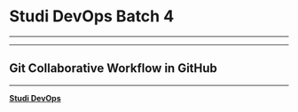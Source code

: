 # Studi DevOps Batch 4

---

---

## Git Collaborative Workflow in GitHub

---

[**Studi DevOps**](https://studidevops.com/)